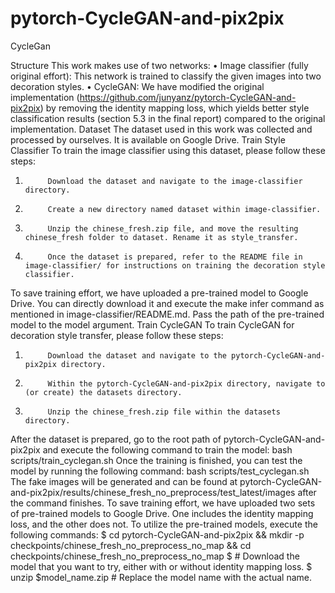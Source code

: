 # pytorch-CycleGAN-and-pix2pix
CycleGan

Structure
This work makes use of two networks:
•             Image classifier (fully original effort): This network is trained to classify the given images into two decoration styles.
•             CycleGAN: We have modified the original implementation (https://github.com/junyanz/pytorch-CycleGAN-and-pix2pix) by removing the identity mapping loss, which yields better style classification results (section 5.3 in the final report) compared to the original implementation.
Dataset
The dataset used in this work was collected and processed by ourselves. It is available on Google Drive.
Train Style Classifier
To train the image classifier using this dataset, please follow these steps:
1.          Download the dataset and navigate to the image-classifier directory.
2.          Create a new directory named dataset within image-classifier.
3.          Unzip the chinese_fresh.zip file, and move the resulting chinese_fresh folder to dataset. Rename it as style_transfer.
4.          Once the dataset is prepared, refer to the README file in image-classifier/ for instructions on training the decoration style classifier.
To save training effort, we have uploaded a pre-trained model to Google Drive. You can directly download it and execute the make infer command as mentioned in image-classifier/README.md. Pass the path of the pre-trained model to the model argument.
Train CycleGAN
To train CycleGAN for decoration style transfer, please follow these steps:
1.          Download the dataset and navigate to the pytorch-CycleGAN-and-pix2pix directory.
2.          Within the pytorch-CycleGAN-and-pix2pix directory, navigate to (or create) the datasets directory.
3.          Unzip the chinese_fresh.zip file within the datasets directory.
After the dataset is prepared, go to the root path of pytorch-CycleGAN-and-pix2pix and execute the following command to train the model:
bash scripts/train_cyclegan.sh
Once the training is finished, you can test the model by running the following command:
bash scripts/test_cyclegan.sh
The fake images will be generated and can be found at pytorch-CycleGAN-and-pix2pix/results/chinese_fresh_no_preprocess/test_latest/images after the command finishes.
To save training effort, we have uploaded two sets of pre-trained models to Google Drive. One includes the identity mapping loss, and the other does not. To utilize the pre-trained models, execute the following commands:
$ cd pytorch-CycleGAN-and-pix2pix && mkdir -p checkpoints/chinese_fresh_no_preprocess_no_map && cd checkpoints/chinese_fresh_no_preprocess_no_map
$ # Download the model that you want to try, either with or without identity mapping loss.
$ unzip $model_name.zip # Replace the model name with the actual name.
